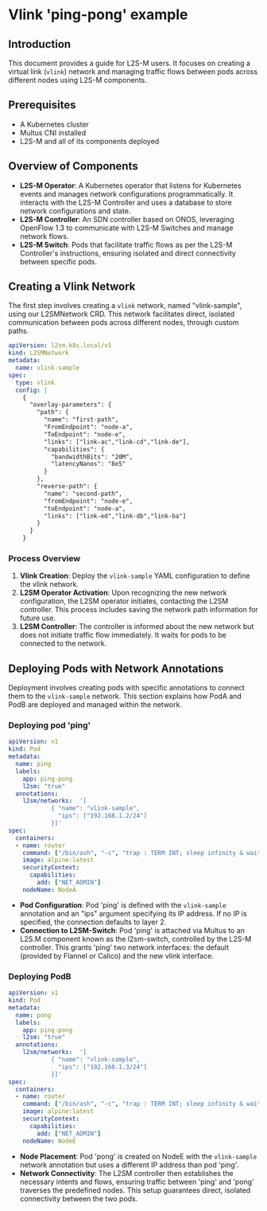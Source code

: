 # Vlink 'ping-pong' example

## Introduction

This document provides a guide for L2S-M users. It focuses on creating a virtual link (`vlink`) network and managing traffic flows between pods across different nodes using L2S-M components.

## Prerequisites
- A Kubernetes cluster
- Multus CNI installed
- L2S-M and all of its components deployed

## Overview of Components
- **L2S-M Operator**: A Kubernetes operator that listens for Kubernetes events and manages network configurations programmatically. It interacts with the L2S-M Controller and uses a database to store network configurations and state.
- **L2S-M Controller**: An SDN controller based on ONOS, leveraging OpenFlow 1.3 to communicate with L2S-M Switches and manage network flows.
- **L2S-M Switch**: Pods that facilitate traffic flows as per the L2S-M Controller's instructions, ensuring isolated and direct connectivity between specific pods.


## Creating a Vlink Network

The first step involves creating a `vlink` network, named "vlink-sample", using our L2SMNetwork CRD. This network facilitates direct, isolated communication between pods across different nodes, through custom paths.


```yaml
apiVersion: l2sm.k8s.local/v1
kind: L2SMNetwork
metadata:
  name: vlink-sample
spec:
  type: vlink
  config: |
    {
      "overlay-parameters": {
        "path": {
          "name": "first-path",
          "FromEndpoint": "node-a",
          "ToEndpoint": "node-e",
          "links": ["link-ac","link-cd","link-de"],
          "capabilities": {
            "bandwidthBits": "20M",
            "latencyNanos": "8e5"
          }
        },
        "reverse-path": {
          "name": "second-path",
          "fromEndpoint": "node-e",
          "toEndpoint": "node-a",
          "links": ["link-ed","link-db","link-ba"]
        }
      }
    }
```

### Process Overview

1. **Vlink Creation**: Deploy the `vlink-sample` YAML configuration to define the vlink network.
2. **L2SM Operator Activation**: Upon recognizing the new network configuration, the L2SM operator initiates, contacting the L2SM controller. This process includes saving the network path information for future use.
3. **L2SM Controller**: The controller is informed about the new network but does not initiate traffic flow immediately. It waits for pods to be connected to the network.

## Deploying Pods with Network Annotations

Deployment involves creating pods with specific annotations to connect them to the `vlink-sample` network. This section explains how PodA and PodB are deployed and managed within the network.

### Deploying pod 'ping'

```yaml
apiVersion: v1
kind: Pod
metadata:
  name: ping
  labels:
    app: ping-pong
    l2sm: "true"
  annotations:
    l2sm/networks:  '[
            { "name": "vlink-sample",
              "ips": ["192.168.1.2/24"]
            }]'
spec:
  containers:
  - name: router
    command: ["/bin/ash", "-c", "trap : TERM INT; sleep infinity & wait"]
    image: alpine:latest
    securityContext:
      capabilities:
        add: ["NET_ADMIN"]
    nodeName: NodeA
```

- **Pod Configuration**: Pod 'ping' is defined with the `vlink-sample` annotation and an "ips" argument specifying its IP address. If no IP is specified, the connection defaults to layer 2.
- **Connection to L2SM-Switch**: Pod 'ping' is attached via Multus to an L2S.M component known as the l2sm-switch, controlled by the L2S-M controller. This grants 'ping' two network interfaces: the default (provided by Flannel or Calico) and the new vlink interface.


### Deploying PodB

```yaml
apiVersion: v1
kind: Pod
metadata:
  name: pong
  labels:
    app: ping-pong
    l2sm: "true"
  annotations:
    l2sm/networks:  '[
            { "name": "vlink-sample",
              "ips": ["192.168.1.3/24"]
            }]'
spec:
  containers:
  - name: router
    command: ["/bin/ash", "-c", "trap : TERM INT; sleep infinity & wait"]
    image: alpine:latest
    securityContext:
      capabilities:
        add: ["NET_ADMIN"]
    nodeName: NodeE
```

- **Node Placement**: Pod 'pong' is created on NodeE with the `vlink-sample` network annotation but uses a different IP address than pod 'ping'.
- **Network Connectivity**: The L2SM controller then establishes the necessary intents and flows, ensuring traffic between 'ping' and 'pong' traverses the predefined nodes. This setup guarantees direct, isolated connectivity between the two pods.


